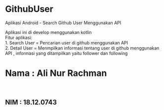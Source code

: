 # GithubUser
Aplikasi Android - Search Github User Menggunakan API

Aplikasi ini di develop menggunakan kotlin
<br>
Fitur aplikasi:
<br>1. Search User = Pencarian user di github menggunakan API
<br>2. Detail User = Menmpilkan informasi tentang user di github menggunakan API , informasi yang ditampilkan yaitu follower dan following
<br>
<h1>Nama : Ali Nur Rachman</h1>
<br>
<h2>NIM : 18.12.0743</h2>
